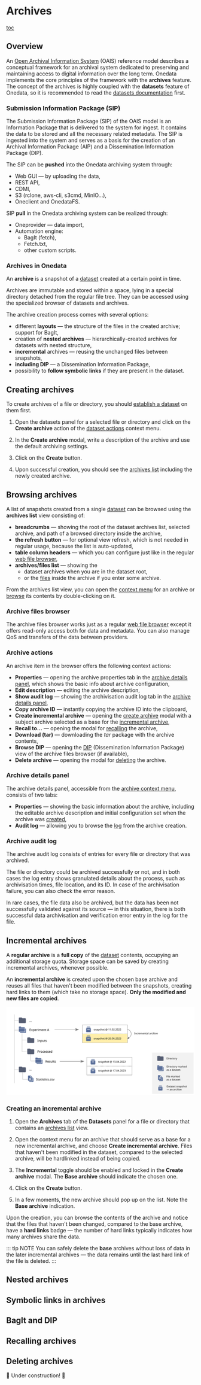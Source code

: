 # Archives

[toc][]

## Overview

<!-- FIXME: nie wiem czy ten wstęp o OAIS jest poprawny i czy jest potrzebny -->

An [Open Archival Information System][] (OAIS) reference model describes a conceptual framework for an archival system dedicated to preserving and maintaining access to digital information over the long term. Onedata implements the core principles of the framework with the **archives** feature. The concept of the archives is highly coupled with the **datasets** feature of Onedata, so it is recommended to read the [datasets documentation][dataset] first.

### Submission Information Package (SIP)

The Submission Information Package (SIP) of the OAIS model is an Information Package that
is delivered to the system for ingest. It contains the data to be stored and all the
necessary related metadata. The SIP is ingested into the system and serves as a basis for
the creation of an Archival Information Package (AIP) and a Dissemination Information
Package (DIP).

The SIP can be **pushed** into the Onedata archiving system through:

* Web GUI — by uploading the data,
* REST API,
* CDMI,
* S3 (rclone, aws-cli, s3cmd, MinIO...),
* Oneclient and OnedataFS.

SIP **pull** in the Onedata archiving system can be realized through:

* Oneprovider — data import,
* Automation engine:
  * BagIt (fetch),
  * Fetch.txt,
  * other custom scripts.

### Archives in Onedata

An **archive** is a snapshot of a [dataset][] created at a certain point in time.

Archives are immutable and stored within a space, lying in a special directory detached
from the regular file tree. They can be accessed using the specialized browser of
datasets and archives.

The archive creation process comes with several options:
<!-- FIXME: linki do sekcji -->
- different **layouts** — the structure of the files in the created archive; support for
  BagIt,
- creation of **nested archives** — hierarchically-created archives for datasets with
  nested structure,
- **incremental** archives — reusing the unchanged files between snapshots,
- **including DIP** — a Dissemination Information Package,
- possibility to **follow symbolic links** if they are present in the dataset.

## Creating archives

<!-- FIXME: przepisać tutorial? -->

To create archives of a file or directory, you should [establish a dataset][] on them first.

1. Open the datasets panel for a selected file or directory and click on the **Create archive** action of the [dataset actions][] context menu.
<!-- FIXME: dawać tutaj screena? -->

2. In the **Create archive** modal, write a description of the archive and use the
   default archiving settings.
<!-- FIXME: screen modala Create archive - w slajdach -->

3. Click on the **Create** button.

4. Upon successful creation, you should see the [archives list][] including the newly
   created archive.
<!-- FIXME: screen -->

<!-- FIXME: być może lepszą nazwą będzie "Archive list" (sprawdzić chat gpt) -->


<!-- FIXME: eksperymentalny nagłówek - wcześniej było "archives list"? może managing archives? -->
## Browsing archives

<!-- FIXME: napisać -->

A list of snapshots created from a single [dataset][] can be browsed using the **archives list** view consisting of:

* **breadcrumbs** — showing the root of the dataset archives list, selected archive, and path of a browsed directory inside the archive,
* **the refresh button** — for optional view refresh, which is not needed in regular usage, because the list is auto-updated,
* **table column headers** — which you can configure just like in the regular [web file browser][], <!-- TODO:  -->
* **archives/files list** — showing the
  * dataset archives when you are in the dataset root,
  * or the [files][] inside the archive if you enter some archive.
<!-- FIXME: wyjaśnić kolumny? -->
From the archives list view, you can open the [context menu][archive actions] for an archive or [browse][files] its contents by double-clicking on it.

### Archive files browser
 
The archive files browser works just as a regular [web file browser][] except it offers read-only access both for data and metadata. You can also manage QoS and transfers of the data between providers.
<!-- FIXME: screen -->
<!-- FIXME: napisać wzmiankę, że może być AIP/DIP? -->
<!-- FIXME: link do qos i transfers -->
<!-- FIXME: ustalić co pisać o przechowywaniu plików archiwów na storydżach, co ze ścieżkami? -->

### Archive actions

An archive item in the browser offers the following context actions:

<!-- FIXME: linki do sekcji o archive details -->
* **Properties** — opening the archive properties tab in the [archive details panel][], which shows the basic info about archive configuration,
* **Edit description** — editing the archive description,
* **Show audit log** — showing the archivisation audit log tab in the [archive details panel][],
* **Copy archive ID** — instantly copying the archive ID into the clipboard,
* **Create incremental archive** — opening the [create archive][] modal with a subject archive selected as a base for the [incremental archive][],
* **Recall to...** — opening the modal for [recalling][] the archive,
* **Download (tar)** — downloading the _tar_ package with the archive contents,
* **Browse DIP** — opening the [DIP][] (Dissemination Information Package) view of the archive files browser (if available),
* **Delete archive** — opening the modal for [deleting][] the archive.

### Archive details panel

The archive details panel, accessible from the [archive context menu][archive actions], consists of two tabs:

* **Properties** — showing the basic information about the archive, including the editable archive description and initial configuration set when the archive was [created][create archive],
* **Audit log** — allowing you to browse the [log][] from the archive creation.

<!-- FIXME: można przenieść tą sekcję do poziomu II, żeby była lepiej eksponowana (ktoś kto czyta TOC od razu zobaczy, że jest audit log) -->
### Archive audit log

The archive audit log consists of entries for every file or directory that was archived.
<!-- FIXME: screen z listy -->
The file or directory could be archived successfully or not, and in both cases the log entry shows granulated details about the process, such as archivisation times, file location, and its ID. In case of the archivisation failure, you can also check the error reason.
<!-- FIXME: screen z pojedynczego wpisu sukcesu i faila (obok siebie?) -->
In rare cases, the file data also be archived, but the data has been not successfully validated against its source — in this situation, there is both successful data archivisation and verification error entry in the log for the file.

## Incremental archives

A **regular archive** is a **full copy** of the [dataset][] contents, occupying an additional
storage quota. Storage space can be saved by creating incremental archives, whenever
possible.

An **incremental archive** is created upon the chosen base archive and reuses all files
that haven't been modified between the snapshots, creating hard links to them (which take
no storage space). **Only the modified and new files are copied**.
<!-- FIXME: link do hard links w information panel jak będzie? -->

![screen-archive-incremental][]

### Creating an incremental archive

1. Open the **Archives** tab of the **Datasets** panel for a file or directory that
   contains an [archives list][] view.

2. Open the context menu for an archive that should serve as a base for a new incremental
   archive, and choose **Create incremental archive**. Files that haven't been modified in
   the dataset, compared to the selected archive, will be hardlinked instead of being
   copied.
<!-- FIXME: screen -->

3. The **Incremental** toggle should be enabled and locked in the **Create archive**
   modal. The **Base archive** should indicate the chosen one.

4. Click on the **Create** button.

5. In a few moments, the new archive should pop up on the list. Note the **Base archive**
   indication.

Upon the creation, you can browse the contents of the archive and notice that the files
that haven't been changed, compared to the base archive, have a **hard links** badge — the
number of hard links typically indicates how many archives share the data.

::: tip NOTE
You can safely delete the **base** archives without loss of data in the later incremental
archives — the data remains until the last hard link of the file is deleted.
:::

## Nested archives

<!-- FIXME: napisać -->

## Symbolic links in archives

<!-- FIXME: napisać -->

## BagIt and DIP

<!-- FIXME: napisać -->

## Recalling archives

<!-- FIXME: napisać -->

## Deleting archives

<!-- FIXME: napisać -->

🚧 Under construction! 🚧

<!-- references -->

[toc]: <>

[archives list]: #browsing-archives

[dataset]: ./datasets.md

[create archive]: #creating-archives

[archive actions]: #archive-actions

[files]: #archive-files-browser

[archive details panel]: #archive-details-panel

[incremental archive]: #incremental-archives

[recalling]: #recalling-archives

[deleting]: #deleting-archives

[DIP]: #bagit-and-dip

[log]: #archive-audit-log

[establish a dataset]: ./datasets.md#establishing-datasets

[dataset actions]: ./datasets.md#dataset-actions

[web file browser]: ./web-file-browser.md

[Open Archival Information System]: http://www.oais.info/

[screen-archive-incremental]: ../../images/user-guide/archives/archive-incremental.svg
